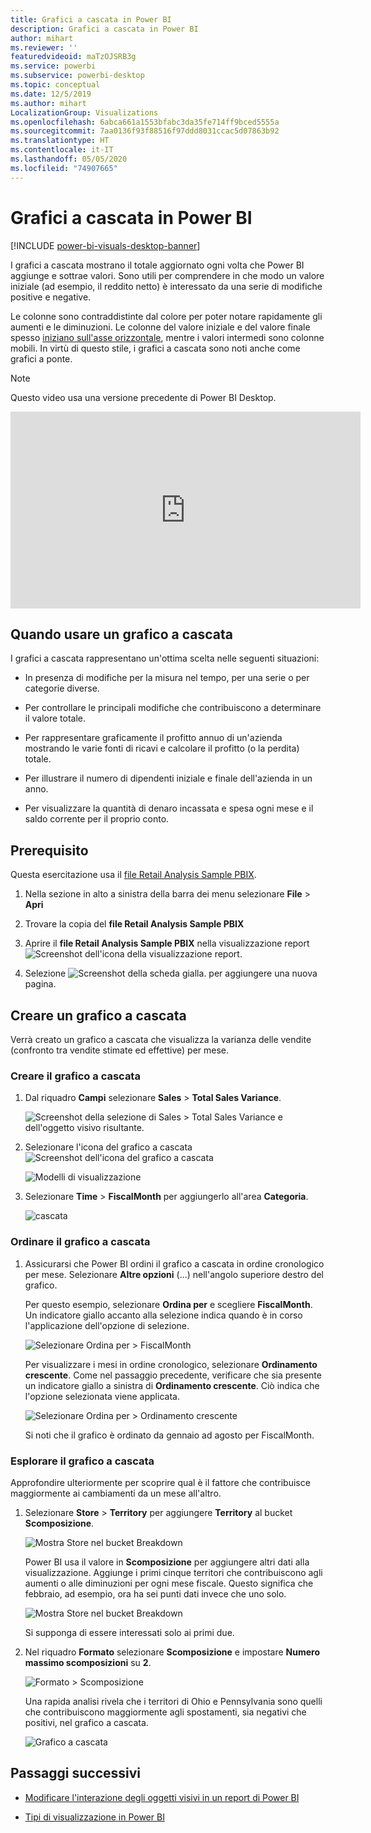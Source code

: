 ```yaml
---
title: Grafici a cascata in Power BI
description: Grafici a cascata in Power BI
author: mihart
ms.reviewer: ''
featuredvideoid: maTzOJSRB3g
ms.service: powerbi
ms.subservice: powerbi-desktop
ms.topic: conceptual
ms.date: 12/5/2019
ms.author: mihart
LocalizationGroup: Visualizations
ms.openlocfilehash: 6abca661a1553bfabc3da35fe714ff9bced5555a
ms.sourcegitcommit: 7aa0136f93f88516f97ddd8031ccac5d07863b92
ms.translationtype: HT
ms.contentlocale: it-IT
ms.lasthandoff: 05/05/2020
ms.locfileid: "74907665"
---
```

# <a name="waterfall-charts-in-power-bi"></a>Grafici a cascata in Power BI

[!INCLUDE [power-bi-visuals-desktop-banner](../includes/power-bi-visuals-desktop-banner.md)]

I grafici a cascata mostrano il totale aggiornato ogni volta che Power BI aggiunge e sottrae valori. Sono utili per comprendere in che modo un valore iniziale (ad esempio, il reddito netto) è interessato da una serie di modifiche positive e negative.

Le colonne sono contraddistinte dal colore per poter notare rapidamente gli aumenti e le diminuzioni. Le colonne del valore iniziale e del valore finale spesso [iniziano sull'asse orizzontale](https://support.office.com/article/Create-a-waterfall-chart-in-Office-2016-for-Windows-8de1ece4-ff21-4d37-acd7-546f5527f185#BKMK_Float "iniziano sull'asse orizzontale"), mentre i valori intermedi sono colonne mobili. In virtù di questo stile, i grafici a cascata sono noti anche come grafici a ponte.

   > [!NOTE]
   > Questo video usa una versione precedente di Power BI Desktop.
   > 
   > 

<iframe width="560" height="315" src="https://www.youtube.com/embed/qKRZPBnaUXM" frameborder="0" allow="autoplay; encrypted-media" allowfullscreen></iframe>

## <a name="when-to-use-a-waterfall-chart"></a>Quando usare un grafico a cascata

I grafici a cascata rappresentano un'ottima scelta nelle seguenti situazioni:

* In presenza di modifiche per la misura nel tempo, per una serie o per categorie diverse.

* Per controllare le principali modifiche che contribuiscono a determinare il valore totale.

* Per rappresentare graficamente il profitto annuo di un'azienda mostrando le varie fonti di ricavi e calcolare il profitto (o la perdita) totale.

* Per illustrare il numero di dipendenti iniziale e finale dell'azienda in un anno.

* Per visualizzare la quantità di denaro incassata e spesa ogni mese e il saldo corrente per il proprio conto.

## <a name="prerequisite"></a>Prerequisito

Questa esercitazione usa il [file Retail Analysis Sample PBIX](https://download.microsoft.com/download/9/6/D/96DDC2FF-2568-491D-AAFA-AFDD6F763AE3/Retail%20Analysis%20Sample%20PBIX.pbix).

1. Nella sezione in alto a sinistra della barra dei menu selezionare **File** > **Apri**
   
2. Trovare la copia del **file Retail Analysis Sample PBIX**

1. Aprire il **file Retail Analysis Sample PBIX** nella visualizzazione report ![Screenshot dell'icona della visualizzazione report](media/power-bi-visualization-kpi/power-bi-report-view.png).

1. Selezione ![Screenshot della scheda gialla.](media/power-bi-visualization-kpi/power-bi-yellow-tab.png) per aggiungere una nuova pagina.


## <a name="create-a-waterfall-chart"></a>Creare un grafico a cascata

Verrà creato un grafico a cascata che visualizza la varianza delle vendite (confronto tra vendite stimate ed effettive) per mese.

### <a name="build-the-waterfall-chart"></a>Creare il grafico a cascata

1. Dal riquadro **Campi** selezionare **Sales** > **Total Sales Variance**.

   ![Screenshot della selezione di Sales > Total Sales Variance e dell'oggetto visivo risultante.](media/power-bi-visualization-waterfall-charts/power-bi-bar.png)

1. Selezionare l'icona del grafico a cascata ![Screenshot dell'icona del grafico a cascata](media/power-bi-visualization-waterfall-charts/power-bi-waterfall-icon.png)

    ![Modelli di visualizzazione](media/power-bi-visualization-waterfall-charts/convert-waterfall.png)

1. Selezionare **Time** > **FiscalMonth** per aggiungerlo all'area **Categoria**.

    ![cascata](media/power-bi-visualization-waterfall-charts/power-bi-waterfall-month.png)

### <a name="sort-the-waterfall-chart"></a>Ordinare il grafico a cascata

1. Assicurarsi che Power BI ordini il grafico a cascata in ordine cronologico per mese. Selezionare **Altre opzioni** (...) nell'angolo superiore destro del grafico.

    Per questo esempio, selezionare **Ordina per** e scegliere **FiscalMonth**. Un indicatore giallo accanto alla selezione indica quando è in corso l'applicazione dell'opzione di selezione.

    ![Selezionare Ordina per > FiscalMonth](media/power-bi-visualization-waterfall-charts/power-bi-sort-by-fiscalmonth.png)
    
    Per visualizzare i mesi in ordine cronologico, selezionare **Ordinamento crescente**. Come nel passaggio precedente, verificare che sia presente un indicatore giallo a sinistra di **Ordinamento crescente**. Ciò indica che l'opzione selezionata viene applicata.

    ![Selezionare Ordina per > Ordinamento crescente](media/power-bi-visualization-waterfall-charts/power-bi-waterfall-ascending.png)

    

    Si noti che il grafico è ordinato da gennaio ad agosto per FiscalMonth.  

### <a name="explore-the-waterfall-chart"></a>Esplorare il grafico a cascata

Approfondire ulteriormente per scoprire qual è il fattore che contribuisce maggiormente ai cambiamenti da un mese all'altro.

1.  Selezionare **Store** > **Territory** per aggiungere **Territory** al bucket **Scomposizione**.

    ![Mostra Store nel bucket Breakdown](media/power-bi-visualization-waterfall-charts/power-bi-waterfall-breakdown.png)

    Power BI usa il valore in **Scomposizione** per aggiungere altri dati alla visualizzazione. Aggiunge i primi cinque territori che contribuiscono agli aumenti o alle diminuzioni per ogni mese fiscale. Questo significa che febbraio, ad esempio, ora ha sei punti dati invece che uno solo.  

    ![Mostra Store nel bucket Breakdown](media/power-bi-visualization-waterfall-charts/power-bi-waterfall-breakdown-default.png)

    Si supponga di essere interessati solo ai primi due.

1. Nel riquadro **Formato** selezionare **Scomposizione** e impostare **Numero massimo scomposizioni** su **2**.

    ![Formato > Scomposizione](media/power-bi-visualization-waterfall-charts/power-bi-waterfall-breakdown-two.png)

    Una rapida analisi rivela che i territori di Ohio e Pennsylvania sono quelli che contribuiscono maggiormente agli spostamenti, sia negativi che positivi, nel grafico a cascata.

    ![Grafico a cascata](media/power-bi-visualization-waterfall-charts/power-bi-axis-waterfall.png)

## <a name="next-steps"></a>Passaggi successivi

* [Modificare l'interazione degli oggetti visivi in un report di Power BI](../service-reports-visual-interactions.md)

* [Tipi di visualizzazione in Power BI](power-bi-visualization-types-for-reports-and-q-and-a.md)
